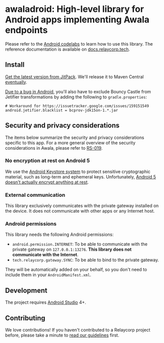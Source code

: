# awaladroid: High-level library for Android apps implementing Awala endpoints

Please refer to the [Android codelabs](https://codelabs.awala.network/?cat=android) to learn how to use this library. The reference documentation is available on [docs.relaycorp.tech](https://docs.relaycorp.tech/awala-endpoint-android/).

## Install

[Get the latest version from JitPack](https://jitpack.io/#relaycorp/awala-endpoint-android). We'll release it to Maven Central [eventually](https://github.com/relaycorp/awala-endpoint-android/issues/80).

[Due to a bug in Android](https://issuetracker.google.com/issues/159151549), you'll also have to exclude Bouncy Castle from Jetifier transformations by adding the following to `gradle.properties`:

```
# Workaround for https://issuetracker.google.com/issues/159151549
android.jetifier.blacklist = bcprov-jdk15on-1.*.jar
```

## Security and privacy considerations

The items below summarize the security and privacy considerations specific to this app. For a more general overview of the security considerations in Awala, please refer to [RS-019](https://specs.awala.network/RS-019).

### No encryption at rest on Android 5

We use the [Android Keystore system](https://developer.android.com/training/articles/keystore) to protect sensitive cryptographic material, such as long-term and ephemeral keys. Unfortunately, [Android 5 doesn't actually encrypt anything at rest](https://github.com/relaycorp/relaynet-gateway-android/issues/247).

### External communication

This library exclusively communicates with the private gateway installed on the device. It does not communicate with other apps or any Internet host.

### Android permissions

This library needs the following Android permissions:

- `android.permission.INTERNET`: To be able to communicate with the private gateway on `127.0.0.1:13276`. **This library does not communicate with the Internet**.
- `tech.relaycorp.gateway.SYNC`: To be able to bind to the private gateway.

They will be automatically added on your behalf, so you don't need to include them in your `AndroidManifest.xml`.

## Development

The project requires [Android Studio](https://developer.android.com/studio/) 4+.

## Contributing

We love contributions! If you haven't contributed to a Relaycorp project before, please take a minute to [read our guidelines](https://github.com/relaycorp/.github/blob/master/CONTRIBUTING.md) first.
